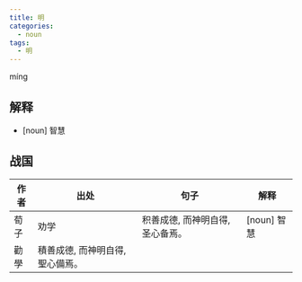 ```yaml
---
title: 明
categories:
  - noun
tags:
  - 明
---
```

míng
<!-- more -->

## 解释
* [noun] 智慧

## 战国

作者|出处|句子|解释
---|---|---|---
荀子|劝学|积善成德, 而神明自得, 圣心备焉。| [noun] 智慧
 |勸學|積善成德, 而神明自得, 聖心備焉。|
